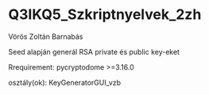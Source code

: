 # Q3IKQ5_Szkriptnyelvek_2zh

Vörös Zoltán Barnabás

Seed alapján generál RSA private és public key-eket

Rrequirement: pycryptodome >=3.16.0

osztály(ok):
KeyGeneratorGUI_vzb
